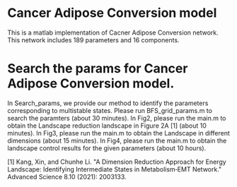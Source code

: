 # Cancer Adipose Conversion model 
This is a matlab implementation of Cacner Adipose Conversion network. 
This network includes 189 parameters and 16 components.

# Search the params for Cancer Adipose Conversion model.
In Search_params, we provide our method to identify the parameters corresponding to multistable states.
Please run BFS_grid_params.m to search the paramters (about 30 minutes).
In Fig2, please run the main.m to obtain the Landscape reduction landscape in Figure 2A [1] (about 10 minutes).
In Fig3, please run the main.m to obtain the Landscape in different dimensions (about 15 minutes).
In Fig4, please run the main.m to obtain the landscape control results for the given parameters (about 10 hours).



[1] Kang, Xin, and Chunhe Li. "A Dimension Reduction Approach for Energy Landscape: Identifying Intermediate States in Metabolism‐EMT Network."  Advanced Science 8.10 (2021): 2003133.




